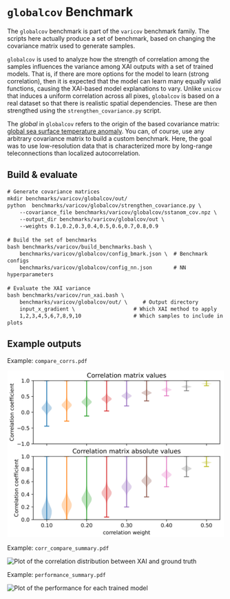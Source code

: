 # `globalcov` Benchmark

The `globalcov` benchmark is part of the `varicov` benchmark family.
The scripts here actually produce a set of benchmark, based on changing the covariance matrix used to generate samples. 

`globalcov` is used to analyze how the strength of correlation among the samples influences the variance among XAI outputs with a set of trained models. That is, if there are more options for the model to learn (strong correlation), then it is expected that the model can learn many equally valid functions, causing the XAI-based model explanations to vary. Unlike `unicov` that induces a uniform correlation across all pixes, `globalcov` is based on a real dataset so that there is realistic spatial dependencies. These are then strengthed using the `strengthen_covariance.py` script.

The _global_ in `globalcov` refers to the origin of the based covariance matrix: [global sea surface temperature anomaly](https://psl.noaa.gov/data/gridded/data.cobe2.html). You can, of course, use any arbitrary covariance matrix to build a custom benchmark. Here, the goal was to use low-resolution data that is characterized more by long-range teleconnections than localized autocorrelation. 

## Build & evaluate 

    # Generate covariance matrices
    mkdir benchmarks/varicov/globalcov/out/
    python  benchmarks/varicov/globalcov/strengthen_covariance.py \
        --covariance_file benchmarks/varicov/globalcov/sstanom_cov.npz \
        --output_dir benchmarks/varicov/globalcov/out \
        --weights 0.1,0.2,0.3,0.4,0.5,0.6,0.7,0.8,0.9

    # Build the set of benchmarks
    bash benchmarks/varicov/build_benchmarks.bash \
        benchmarks/varicov/globalcov/config_bmark.json \  # Benchmark configs
        benchmarks/varicov/globalcov/config_nn.json       # NN hyperparameters

    # Evaluate the XAI variance
    bash benchmarks/varicov/run_xai.bash \   
        benchmarks/varicov/globalcov/out/ \     # Output directory
        input_x_gradient \                   # Which XAI method to apply
        1,2,3,4,5,6,7,8,9,10                 # Which samples to include in plots

## Example outputs

Example: `compare_corrs.pdf`

![Comparison of correlation values as we strengthen the matrix](img/compare_corrs.png)

Example: `corr_compare_summary.pdf`

![Plot of the correlation distribution between XAI and ground truth](img/unicov_corr.png)

Example: `performance_summary.pdf`

![Plot of the performance for each trained model](img/unicov_perf.png)
